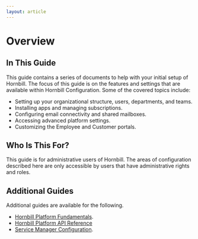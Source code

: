 ```yaml
---
layout: article
---
```

# Overview
## In This Guide
This guide contains a series of documents to help with your initial setup of Hornbill. The focus of this guide is on the features and settings that are available within Hornbill Configuration. Some of the covered topics include:
* Setting up your organizational structure, users, departments, and teams.
* Installing apps and managing subscriptions.
* Configuring email connectivity and shared mailboxes.
* Accessing advanced platform settings.
* Customizing the Employee and Customer portals.
## Who Is This For?
This guide is for administrative users of Hornbill. The areas of configuration described here are only accessible by users that have administrative rights and roles.  
## Additional Guides
Additional guides are available for the following.  
* [Hornbill Platform Fundamentals](/esp-fundamentals/welcome).
* [Hornbill Platform API Reference](/esp-api/welcome)
* [Service Manager Configuration](/servicemanager-config/index).